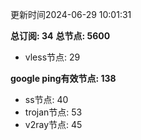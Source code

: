 更新时间2024-06-29 10:01:31

**总订阅: 34**
**总节点: 5600**
- vless节点: 29

**google ping有效节点: 138**
- ss节点: 40
- trojan节点: 53
- v2ray节点: 45
